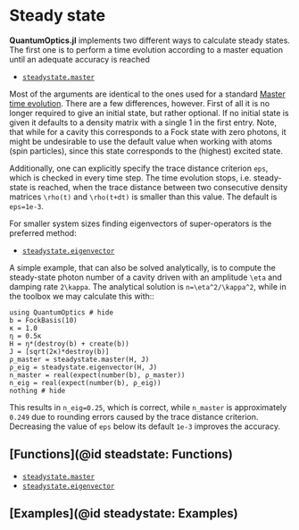 # Steady state

**QuantumOptics.jl** implements two different ways to calculate steady states. The first one is to perform a time evolution according to a master equation until an adequate accuracy is reached

* [`steadystate.master`](@ref)

Most of the arguments are identical to the ones used for a standard [Master time evolution](@ref). There are a few differences, however. First of all it is no longer required to give an initial state, but rather optional. If no initial state is given it defaults to a density matrix with a single 1 in the first entry. Note, that while for a cavity this corresponds to a Fock state with zero photons, it might be undesirable to use the default value when working with atoms (spin particles), since this state corresponds to the (highest) excited state.

Additionally, one can explicitly specify the trace distance criterion `eps`, which is checked in every time step. The time evolution stops, i.e. steady-state is reached, when the trace distance between two consecutive density matrices `\rho(t)` and `\rho(t+dt)` is smaller than this value. The default is `eps=1e-3`.

For smaller system sizes finding eigenvectors of super-operators is the preferred method:

* [`steadystate.eigenvector`](@ref)

A simple example, that can also be solved analytically, is to compute the steady-state photon number of a cavity driven with an amplitude ``\eta`` and damping rate ``2\kappa``. The analytical solution is ``n=\eta^2/\kappa^2``, while in the toolbox we may calculate this with::

```@example steadystate
using QuantumOptics # hide
b = FockBasis(10)
κ = 1.0
η = 0.5κ
H = η*(destroy(b) + create(b))
J = [sqrt(2κ)*destroy(b)]
ρ_master = steadystate.master(H, J)
ρ_eig = steadystate.eigenvector(H, J)
n_master = real(expect(number(b), ρ_master))
n_eig = real(expect(number(b), ρ_eig))
nothing # hide
```

This results in `n_eig=0.25`, which is correct, while `n_master` is approximately `0.249` due to rounding errors caused by the trace distance criterion. Decreasing the value of `eps` below its default `1e-3` improves the accuracy.


## [Functions](@id steadstate: Functions)

* [`steadystate.master`](@ref)
* [`steadystate.eigenvector`](@ref)

## [Examples](@id steadystate: Examples)
